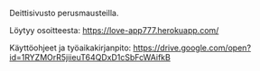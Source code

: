 Deittisivusto perusmausteilla.

Löytyy osoitteesta: https://love-app777.herokuapp.com/

Käyttöohjeet ja työaikakirjanpito: https://drive.google.com/open?id=1RYZMOrR5jiieuT64QDxD1cSbFcWAifkB
